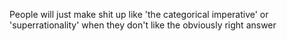 People will just make shit up like 'the categorical imperative' or 'superrationality' when they don't like the obviously right answer

